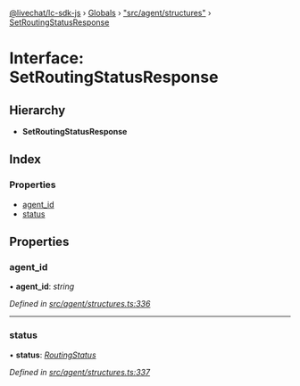 [@livechat/lc-sdk-js](../README.md) › [Globals](../globals.md) › ["src/agent/structures"](../modules/_src_agent_structures_.md) › [SetRoutingStatusResponse](_src_agent_structures_.setroutingstatusresponse.md)

# Interface: SetRoutingStatusResponse

## Hierarchy

* **SetRoutingStatusResponse**

## Index

### Properties

* [agent_id](_src_agent_structures_.setroutingstatusresponse.md#agent_id)
* [status](_src_agent_structures_.setroutingstatusresponse.md#status)

## Properties

###  agent_id

• **agent_id**: *string*

*Defined in [src/agent/structures.ts:336](https://github.com/livechat/lc-sdk-js/blob/de56f05/src/agent/structures.ts#L336)*

___

###  status

• **status**: *[RoutingStatus](../enums/_src_objects_index_.routingstatus.md)*

*Defined in [src/agent/structures.ts:337](https://github.com/livechat/lc-sdk-js/blob/de56f05/src/agent/structures.ts#L337)*
